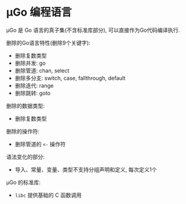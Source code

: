 # µGo 编程语言

µGo 是 Go 语言的真子集(不含标准库部分), 可以直接作为Go代码编译执行.

删除的Go语言特性(删除9个关键字):

- 删除复数类型
- 删除并发: go
- 删除管道: chan, select
- 删除多分支: switch, case, fallthrough, default
- 删除迭代: range
- 删除跳转: goto

删除的数据类型:

- 删除复数类型

删除的操作符:

- 删除管道的 `<-` 操作符

语法变化的部分:

- 导入、常量、变量、类型不支持分组声明和定义, 每次定义1个

µGo 的标准库:

- `libc` 提供基础的 C 函数调用
